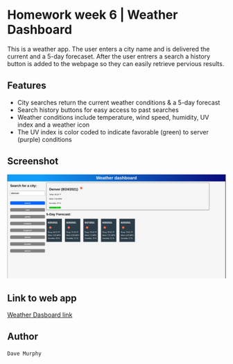 # Homework week 6 | Weather Dashboard
This is a weather app. The user enters a city name and is delivered the current and a 5-day forecaset. After the user entrers a search a history button is added to the webpage so they can easily retrieve pervious results.

## Features

* City searches return the current weather conditions & a 5-day forecast
* Search history buttons for easy access to past searches
* Weather conditions include temperature, wind speed, humidity, UV index and a weather icon
* The UV index is color coded to indicate favorable (green) to server (purple) conditions

## Screenshot

![Weather Dashboard](./assets/img/weather-dashboard.png)

## Link to web app

[Weather Dasboard link](https://murda02.github.io/homework-week-6-weather-dashboard-dlm/)

## Author

    Dave Murphy